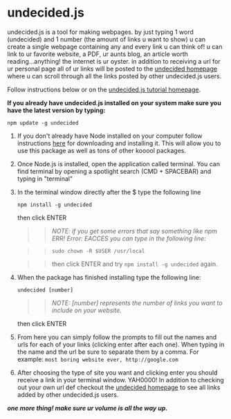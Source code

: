 # undecided.js
undecided.js is a tool for making webpages. by just typing 1 word (undecided) and 1 number (the amount of links u want to show) u can create a single webpage containing any and every link u can think of! u can link to ur favorite website, a PDF, ur aunts blog, an article worth reading...anything! the internet is ur oyster. in addition to receiving a url for ur personal page all of ur links will be posted to the <a href="https://desolate-scrubland-97851.herokuapp.com/" target="_blank">undecided homepage</a> where u can scroll through all the links posted by other undecided.js users.

Follow instructions below or on the <a href="https://desolate-scrubland-97851.herokuapp.com/tutorial" target="_blank">undecided.js tutorial homepage</a>.


 **If you already have undecided.js installed on your system make sure you have the latest version by typing:**
      
```npm update -g undecided```
      
      
1. If you don't already have Node installed on your computer follow instructions <a href="https://nodejs.org/en/" target="_blank">here</a> for downloading and installing it. This will allow you to use this package as well as tons of other kooool packages.



2. Once Node.js is installed, open the application called terminal. You can find terminal by opening a spotlight search (CMD + SPACEBAR) and typing in "terminal"




3. In the terminal window directly after the $ type the following line

   ```npm install -g undecided```
   
   then click ENTER
   
   > > _NOTE: if you get some errors that say something like npm ERR! Error: EACCES you can type in the following line:_
   
   > > ```sudo chown -R $USER /usr/local```
   
   > > then click ENTER and try `npm install -g undecided` again.
            

4. When the package has finished installing type the following line:

    ```undecided [number]```
    
      > > _NOTE: [number] represents the number of links you want to include on your website._
    
    then click ENTER



5. From here you can simply follow the prompts to fill out the names and urls for each of your links (clicking enter after each one). When typing in the name and the url be sure to separate them by a comma.
    For example:
     ```most boring website ever, http://google.com```
     
     
     

 6. After choosing the type of site you want and clicking enter you should receive a link in your terminal window. YAH0000! In addition to checking out your own url def checkout the <a href="https://desolate-scrubland-97851.herokuapp.com/" target="_blank">undecided homepage</a> to see all links added by other undecided.js users.
 
 
 ***one more thing! make sure ur volume is all the way up.***
